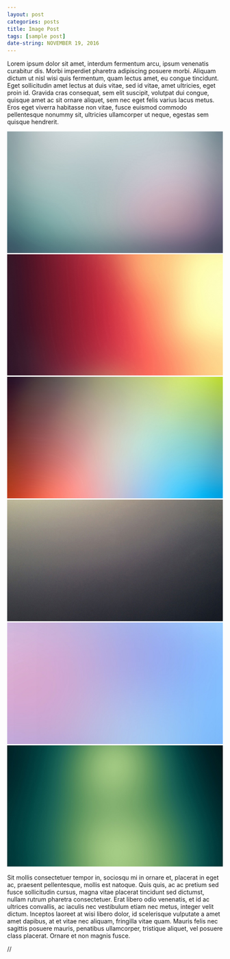 ```yaml
---
layout: post
categories: posts
title: Image Post
tags: [sample post]
date-string: NOVEMBER 19, 2016
---
```




Lorem ipsum dolor sit amet, interdum fermentum arcu, ipsum venenatis curabitur dis. Morbi imperdiet pharetra adipiscing posuere morbi. Aliquam dictum ut nisl wisi quis fermentum, quam lectus amet, eu congue tincidunt. Eget sollicitudin amet lectus at duis vitae, sed id vitae, amet ultricies, eget proin id. Gravida cras consequat, sem elit suscipit, volutpat dui congue, quisque amet ac sit ornare aliquet, sem nec eget felis varius lacus metus. Eros eget viverra habitasse non vitae, fusce euismod commodo pellentesque nonummy sit, ultricies ullamcorper ut neque, egestas sem quisque hendrerit.

<center>
    <!-- <div class="photoset-grid-custom" data-layout="213"> -->
        <div class="photoset-grid-lightbox" data-layout="213">
        <img src="/images/2016-11-19/abstract-1.jpg">
        <img src="/images/2016-11-19/abstract-2.jpg">
        <img src="/images/2016-11-19/abstract-3.jpg">
        <img src="/images/2016-11-19/abstract-4.jpg">
        <img src="/images/2016-11-19/abstract-5.jpg">
        <img src="/images/2016-11-19/abstract-6.jpg">
    </div>
</center>

 Sit mollis consectetuer tempor in, sociosqu mi in ornare et, placerat in eget ac, praesent pellentesque, mollis est natoque. Quis quis, ac ac pretium sed fusce sollicitudin cursus, magna vitae placerat tincidunt sed dictumst, nullam rutrum pharetra consectetuer. Erat libero odio venenatis, et id ac ultrices convallis, ac iaculis nec vestibulum etiam nec metus, integer velit dictum. Inceptos laoreet at wisi libero dolor, id scelerisque vulputate a amet amet dapibus, at et vitae nec aliquam, fringilla vitae quam. Mauris felis nec sagittis posuere mauris, penatibus ullamcorper, tristique aliquet, vel posuere class placerat. Ornare et non magnis fusce.

<script src="/assets/js/jquery.photoset-grid.js"></script>
<script src="/assets/js/jquery.colorbox.js"></script>


// <script type="text/javascript">
//     $('.photoset-grid-custom').photosetGrid({
//     // Set the gutter between columns and rows
//     gutter: '5px',
  
//     // Wrap the images in links
//     highresLinks: true,
  
//     // Asign a common rel attribute
//     rel: 'print-gallery',

//     onInit: function(){},
    
//     onComplete: function(){
//         // Show the grid after it renders
//         $('.photoset-grid-custom').attr('style', '');
//     }
// });
// </script>




<script src="/assets/js/jquery.photoset-grid.js"></script>

<script src="/assets/js/jquery.colorbox.js"></script>

<script type="text/javascript">
$('.photoset-grid-lightbox').photosetGrid({
  highresLinks: true,
  rel: 'withhearts-gallery',
  gutter: '5px',

  onComplete: function(){
    $('.photoset-grid-lightbox').attr('style', '');
    $('.photoset-grid-lightbox a').colorbox({
      photo: true,
      scalePhotos: true,
      maxHeight:'90%',
      maxWidth:'90%'
    });
  }
});
</script>
